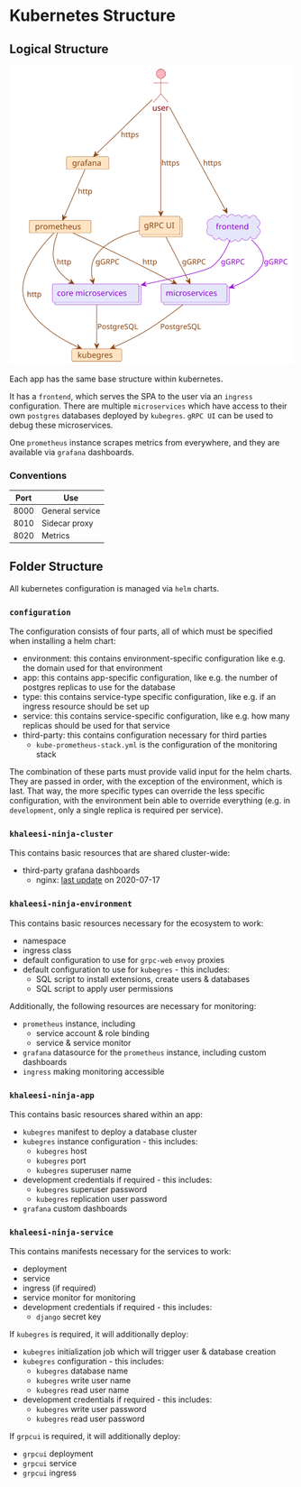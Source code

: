 # Kubernetes Structure

## Logical Structure

![Kubernetes Logical Structure](/documentation/images/folder-structure/kubernetes-logical-structure.svg)

Each app has the same base structure within kubernetes.

It has a `frontend`, which serves the SPA to the user via an `ingress` configuration.
There are multiple `microservices` which have access to their own `postgres` databases deployed by `kubegres`.
`gRPC UI` can be used to debug these microservices.

One `prometheus` instance scrapes metrics from everywhere, and they are available via `grafana` dashboards.

### Conventions

| Port | Use             |
|------|-----------------|
| 8000 | General service |
| 8010 | Sidecar proxy   |
| 8020 | Metrics         |

## Folder Structure

All kubernetes configuration is managed via `helm` charts.

### `configuration`

The configuration consists of four parts, all of which must be specified when installing a helm chart:

* environment: this contains environment-specific configuration like e.g. the domain used for that environment
* app: this contains app-specific configuration, like e.g. the number of postgres replicas to use for the database
* type: this contains service-type specific configuration, like e.g. if an ingress resource should be set up
* service: this contains service-specific configuration, like e.g. how many replicas should be used for that service
* third-party: this contains configuration necessary for third parties
  * `kube-prometheus-stack.yml` is the configuration of the monitoring stack

The combination of these parts must provide valid input for the helm charts.
They are passed in order, with the exception of the environment, which is last.
That way, the more specific types can override the less specific configuration, with the environment bein able to override everything (e.g. in `development`, only a single replica is required per service).

### `khaleesi-ninja-cluster`

This contains basic resources that are shared cluster-wide:

* third-party grafana dashboards
  * nginx: [last update](https://github.com/nginxinc/nginx-prometheus-exporter/tree/master/grafana) on 2020-07-17

### `khaleesi-ninja-environment`

This contains basic resources necessary for the ecosystem to work:

* namespace
* ingress class
* default configuration to use for `grpc-web` `envoy` proxies
* default configuration to use for `kubegres` - this includes:
  * SQL script to install extensions, create users & databases
  * SQL script to apply user permissions
  
Additionally, the following resources are necessary for monitoring:

* `prometheus` instance, including
  * service account & role binding
  * service & service monitor
* `grafana` datasource for the `prometheus` instance, including custom dashboards
* `ingress` making monitoring accessible
    
### `khaleesi-ninja-app`

This contains basic resources shared within an app:

* `kubegres` manifest to deploy a database cluster
* `kubegres` instance configuration - this includes:
  * `kubegres` host
  * `kubegres` port
  * `kubegres` superuser name
* development credentials if required - this includes:
  * `kubegres` superuser password
  * `kubegres` replication user password
* `grafana` custom dashboards

### `khaleesi-ninja-service`

This contains manifests necessary for the services to work:

* deployment
* service
* ingress (if required)
* service monitor for monitoring
* development credentials if required - this includes:
  * `django` secret key

If `kubegres` is required, it will additionally deploy:

* `kubegres` initialization job which will trigger user & database creation
* `kubegres` configuration - this includes:
  * `kubegres` database name
  * `kubegres` write user name
  * `kubegres` read user name
* development credentials if required - this includes:
  * `kubegres` write user password
  * `kubegres` read user password

If `grpcui` is required, it will additionally deploy:

* `grpcui` deployment
* `grpcui` service
* `grpcui` ingress
